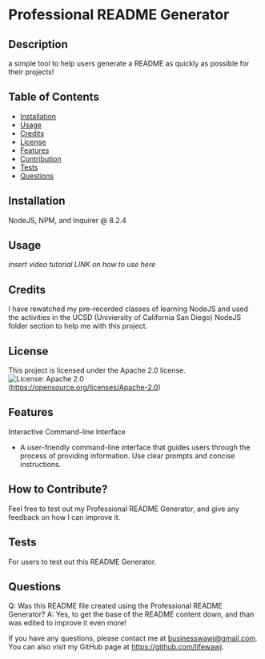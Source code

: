 # Professional README Generator

  ## Description
  a simple tool to help users generate a README as quickly as possible for their projects!

  ## Table of Contents
  - [Installation](#installation)
  - [Usage](#usage)
  - [Credits](#credits)
  - [License](#license)
  - [Features](#features)
  - [Contribution](#contribution)
  - [Tests](#tests)
  - [Questions](#questions)

  ## Installation
  NodeJS, NPM, and Inquirer @ 8.2.4

  ## Usage
  *insert video tutorial LINK on how to use here*

  ## Credits
  I have rewatched my pre-recorded classes of learning NodeJS and used the activities in the UCSD (Univiersity of California San Diego) NodeJS folder section to help me with this project.

  ## License
  This project is licensed under the Apache 2.0 license. <br>
  ![License: Apache 2.0](https://img.shields.io/badge/License-Apache_2.0-blue.svg) <br>
  (https://opensource.org/licenses/Apache-2.0)

  ## Features
  Interactive Command-line Interface
  - A user-friendly command-line interface that guides users through the process of providing information. Use clear prompts and concise instructions.

  ## How to Contribute?
  Feel free to test out my Professional README Generator, and give any feedback on how I can improve it.

  ## Tests
  For users to test out this README Generator.

  ## Questions
  Q: Was this README file created using the Professional README Generator?
  A: Yes, to get the base of the README content down, and than was edited to improve it even more!

  If you have any questions, please contact me at businesswawj@gmail.com.
  You can also visit my GitHub page at https://github.com/lifewawj.
  
